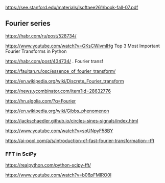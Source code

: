 https://see.stanford.edu/materials/lsoftaee261/book-fall-07.pdf

## Fourier series
https://habr.com/ru/post/528734/

https://www.youtube.com/watch?v=GKsCWivmlHg Top 3 Most Important Fourier Transforms in Python

<https://habr.com/post/434734/> . Fourier transf

https://faultan.ru/osc/essence_of_fourier_transform/

https://en.wikipedia.org/wiki/Discrete_Fourier_transform

https://news.ycombinator.com/item?id=28632776

https://hn.algolia.com/?q=Fourier

https://en.wikipedia.org/wiki/Gibbs_phenomenon

https://jackschaedler.github.io/circles-sines-signals/index.html

https://www.youtube.com/watch?v=spUNpyF58BY

 


https://ai-pool.com/a/s/introduction-of-fast-fourier-transformation--fft

### FFT in SciPy

https://realpython.com/python-scipy-fft/

https://www.youtube.com/watch?v=b06pFMIRO0I


